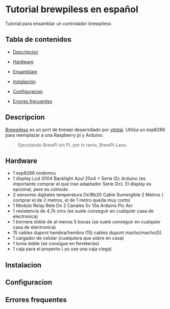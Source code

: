 # Tutorial brewpiless en español
Tutorial para ensamblar un controlador brewpiless


## Tabla de contenidos

- [Descripcion](#descripcion)

- [Hardware](#hardware)
- [Ensamblaje](#ensamblaje)
- [Instalacion](#instalacion)
- [Configuracion](#configuracion)
- [Errores frecuentes](#errores)

## Descripcion
[Brewpiless](https://github.com/vitotai) es un port de brewpi desarrollado por [vitotai](https://github.com/vitotai). Utiliza un esp8266 para reemplazar a una Raspberry pi y Arduino.

> Ejecutando BrewPi sin Pi, por lo tanto, BrewPi-Less.

## Hardware

- 1 esp8266 nodemcu 
- 1 display Lcd 2004 Backlight Azul 20x4 + Serie I2c Arduino (es importante comprar el que trae adaptador Serie l2c). El display es opcional, pero es cómodo.
- 2 sensores digitales temperatura Ds18b20 Cable Sumergible 2 Metros ( comprar el de 2 metros, el de 1 metro queda muy corto)
- 1 Modulo Relay Rele De 2 Canales 5v 10a Arduino Pic Avr
- 1 resistencia de 4,7k oms (se suele conseguir en cualquier casa de electronica)
- 1 bornera doble de al menos 5 bocas (se suele conseguir en cualquier casa de electronica)
- 15 cables dupont hembra/hembra (15) cables dupont macho/macho(5). 
- 1 cargador de celular (cualquiera que sobre en casa)
- 1 toma doble (se consigue en ferreterías)
- 1 caja para el proyecto ( yo use una caja ciega)

## Instalacion

## Configuracion

## Errores frequentes
